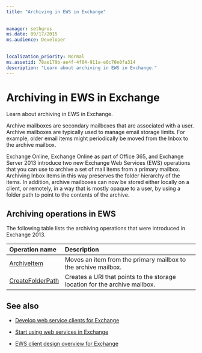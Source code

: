 ```yaml
---
title: "Archiving in EWS in Exchange"
 
 
manager: sethgros
ms.date: 09/17/2015
ms.audience: Developer
 
 
localization_priority: Normal
ms.assetid: 78ae179b-ae4f-4f64-911a-e0c70e0fa314
description: "Learn about archiving in EWS in Exchange."
---
```


# Archiving in EWS in Exchange

Learn about archiving in EWS in Exchange.
  
Archive mailboxes are secondary mailboxes that are associated with a user. Archive mailboxes are typically used to manage email storage limits. For example, older email items might periodically be moved from the Inbox to the archive mailbox. 
  
Exchange Online, Exchange Online as part of Office 365, and Exchange Server 2013 introduce two new Exchange Web Services (EWS) operations that you can use to archive a set of mail items from a primary mailbox. Archiving Inbox items in this way preserves the folder hierarchy of the items. In addition, archive mailboxes can now be stored either locally on a client, or remotely, in a way that is mostly opaque to a user, by using a folder path to point to the contents of the archive.
  
## Archiving operations in EWS

The following table lists the archiving operations that were introduced in Exchange 2013. 
  
|**Operation name**|**Description**|
|:-----|:-----|
|[ArchiveItem](https://msdn.microsoft.com/library/1af216b3-13ea-498e-b4fc-23513755d731%28Office.15%29.aspx) <br/> |Moves an item from the primary mailbox to the archive mailbox.  <br/> |
|[CreateFolderPath](https://msdn.microsoft.com/library/5a10aa5e-3f25-4ec3-a0b9-284c30918a1f%28Office.15%29.aspx) <br/> |Creates a URI that points to the storage location for the archive mailbox.  <br/> |
   
## See also

- [Develop web service clients for Exchange](develop-web-service-clients-for-exchange.md)
    
- [Start using web services in Exchange](start-using-web-services-in-exchange.md)
    
- [EWS client design overview for Exchange](ews-client-design-overview-for-exchange.md)
    

